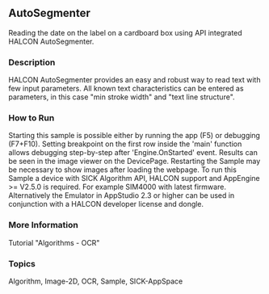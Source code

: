 ## AutoSegmenter
Reading the date on the label on a cardboard box using API integrated HALCON AutoSegmenter.
### Description
HALCON AutoSegmenter provides an easy and robust way to read text with few input
parameters. All known text characteristics can be entered as parameters,
in this case "min stroke width" and "text line structure".
### How to Run
Starting this sample is possible either by running the app (F5) or
debugging (F7+F10). Setting breakpoint on the first row inside the 'main'
function allows debugging step-by-step after 'Engine.OnStarted' event.
Results can be seen in the image viewer on the DevicePage.
Restarting the Sample may be necessary to show images after loading the webpage.
To run this Sample a device with SICK Algorithm API, HALCON support and
AppEngine >= V2.5.0 is required. For example SIM4000 with latest firmware.
Alternatively the Emulator in AppStudio 2.3 or higher can be used in conjunction
with a HALCON developer license and dongle.
### More Information
Tutorial "Algorithms - OCR"

### Topics
Algorithm, Image-2D, OCR, Sample, SICK-AppSpace